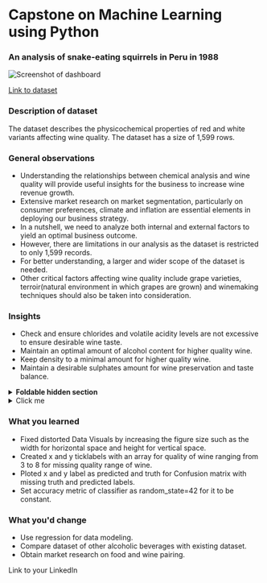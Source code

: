 # Capstone on Machine Learning using Python

### An analysis of snake-eating squirrels in Peru in 1988

![Screenshot of dashboard](https://i.imgur.com/UujCjhB.png)

[Link to dataset](https://www.kaggle.com/datasets/uciml/red-wine-quality-cortez-et-al-2009)

### Description of dataset

The dataset describes the physicochemical properties of red and white variants affecting wine quality. The dataset has a size of 1,599 rows.

### General observations

* Understanding the relationships between chemical analysis and wine quality will provide useful insights for the business to increase wine revenue growth.
* Extensive market research on market segmentation, particularly on consumer preferences, climate and inflation are essential elements in deploying our business strategy.
* In a nutshell, we need to analyze both internal and external factors to yield an optimal business outcome. 
* However, there are limitations in our analysis as the dataset is restricted to only 1,599 records.
* For better understanding, a larger and wider scope of the dataset is needed. 
* Other critical factors affecting wine quality include grape varieties, terroir(natural environment in which grapes are grown) and winemaking techniques should also be taken into consideration.

### Insights

* Check and ensure chlorides and volatile acidity levels are not excessive to ensure desirable wine taste.
* Maintain an optimal amount of alcohol content for higher quality wine.
* Keep density to a minimal amount for higher quality wine.
* Maintain a desirable sulphates amount for wine preservation and taste balance.


<details>
<summary><b>Foldable hidden section</b></summary>

Any folded content here. It requires an empty line just above it!

</details>


<details>
  <summary>Click me</summary>
  
  ### Heading
  1. Foo
  2. Bar
     * Baz
     * Qux


</details>

### What you learned
* Fixed distorted Data Visuals by increasing the figure size such as the width for horizontal space and height for vertical space. 
* Created x and y ticklabels with an array for quality of wine ranging from 3 to 8 for missing quality range of wine.
* Ploted x and y label as predicted and truth for Confusion matrix with missing truth and predicted labels.
* Set accuracy metric of classifier as random_state=42 for it to be constant.


### What you'd change
* Use regression for data modeling. 
* Compare dataset of other alcoholic beverages with existing dataset.
* Obtain market research on food and wine pairing.


Link to your LinkedIn
